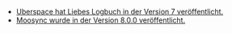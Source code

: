 * [Uberspace hat Liebes Logbuch in der Version 7 veröffentlicht.](https://blog.uberspace.de/ll-7-liebes-logbuch/)
* [Moosync wurde in der Version 8.0.0 veröffentlicht.](https://github.com/Moosync/Moosync/releases/tag/v8.0.0)

